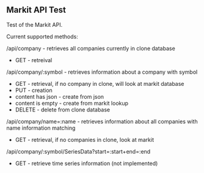 ## Markit API Test

Test of the Markit API.

Current supported methods:

/api/company - retrieves all companies currently in clone database

 * GET - retreival
 
/api/company/:symbol - retrieves information about a company with symbol

 * GET - retrieval, if no company in clone, will look at markit database
 * PUT - creation
  * content has json - create from json
  * content is empty - create from markit lookup
 * DELETE - delete from clone database
 
/api/company/name=:name - retrieves information about all companies with name information matching

 * GET - retrieval, if no companies in clone, look at markit
 
/api/company/:symbol/SeriesData?start=:start+end=:end
 * GET - retrieve time series information (not implemented)